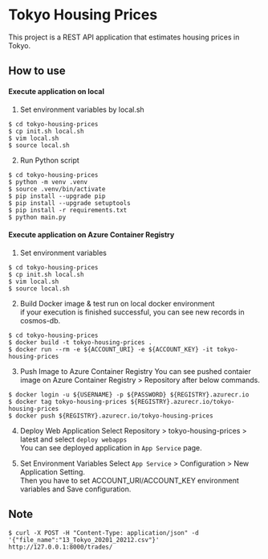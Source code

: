 # Tokyo Housing Prices
This project is a REST API application that estimates housing prices in Tokyo.

## How to use
#### Execute application on local
1. Set environment variables by local.sh
```bash:
$ cd tokyo-housing-prices
$ cp init.sh local.sh
$ vim local.sh
$ source local.sh
```
  
2. Run Python script  
```bash:
$ cd tokyo-housing-prices
$ python -m venv .venv
$ source .venv/bin/activate
$ pip install --upgrade pip
$ pip install --upgrade setuptools
$ pip install -r requirements.txt
$ python main.py
```
  
#### Execute application on Azure Container Registry
1. Set environment variables  
```bash:
$ cd tokyo-housing-prices
$ cp init.sh local.sh
$ vim local.sh
$ source local.sh
```
  
2. Build Docker image & test run on local docker environment  
if your execution is finished successful, you can see new records in cosmos-db.
```
$ cd tokyo-housing-prices
$ docker build -t tokyo-housing-prices .
$ docker run --rm -e ${ACCOUNT_URI} -e ${ACCOUNT_KEY} -it tokyo-housing-prices
```

3. Push Image to Azure Container Registry
You can see pushed contaier image on Azure Container Registry > Repository after below commands.
```
$ docker login -u ${USERNAME} -p ${PASSWORD} ${REGISTRY}.azurecr.io
$ docker tag tokyo-housing-prices ${REGISTRY}.azurecr.io/tokyo-housing-prices
$ docker push ${REGISTRY}.azurecr.io/tokyo-housing-prices
```

4. Deploy Web Application
Select Repository > tokyo-housing-prices > latest and select `deploy webapps`  
You can see deployed application in `App Service` page.

5. Set Environment Variables
Select `App Service` > Configuration > New Application Setting.  
Then you have to set ACCOUNT_URI/ACCOUNT_KEY environment variables and Save configuration.
  
## Note
```
$ curl -X POST -H "Content-Type: application/json" -d '{"file_name":"13_Tokyo_20201_20212.csv"}' http://127.0.0.1:8000/trades/
```